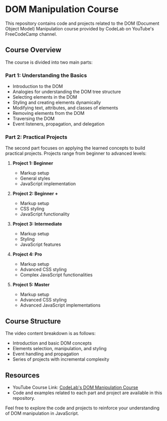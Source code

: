 # DOM Manipulation Course

This repository contains code and projects related to the DOM (Document Object Model) Manipulation course provided by CodeLab on YouTube's FreeCodeCamp channel.

## Course Overview

The course is divided into two main parts:

### Part 1: Understanding the Basics

- Introduction to the DOM
- Analogies for understanding the DOM tree structure
- Selecting elements in the DOM
- Styling and creating elements dynamically
- Modifying text, attributes, and classes of elements
- Removing elements from the DOM
- Traversing the DOM
- Event listeners, propagation, and delegation

### Part 2: Practical Projects

The second part focuses on applying the learned concepts to build practical projects. Projects range from beginner to advanced levels:

1. **Project 1: Beginner**
   - Markup setup
   - General styles
   - JavaScript implementation

2. **Project 2: Beginner +**
   - Markup setup
   - CSS styling
   - JavaScript functionality

3. **Project 3: Intermediate**
   - Markup setup
   - Styling
   - JavaScript features

4. **Project 4: Pro**
   - Markup setup
   - Advanced CSS styling
   - Complex JavaScript functionalities

5. **Project 5: Master**
   - Markup setup
   - Advanced CSS styling
   - Advanced JavaScript implementations

## Course Structure

The video content breakdown is as follows:

- Introduction and basic DOM concepts
- Elements selection, manipulation, and styling
- Event handling and propagation
- Series of projects with incremental complexity

## Resources

- YouTube Course Link: [CodeLab's DOM Manipulation Course](https://www.youtube.com/c/codelab98)
- Code and examples related to each part and project are available in this repository.

Feel free to explore the code and projects to reinforce your understanding of DOM manipulation in JavaScript.